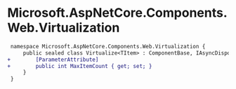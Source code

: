 # Microsoft.AspNetCore.Components.Web.Virtualization

``` diff
 namespace Microsoft.AspNetCore.Components.Web.Virtualization {
     public sealed class Virtualize<TItem> : ComponentBase, IAsyncDisposable, IVirtualizeJsCallbacks {
+        [ParameterAttribute]
+        public int MaxItemCount { get; set; }
     }
 }
```
